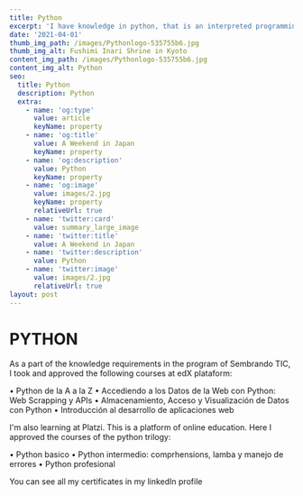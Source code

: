 ```yaml
---
title: Python
excerpt: 'I have knowledge in python, that is an interpreted programming language.'
date: '2021-04-01'
thumb_img_path: /images/Pythonlogo-535755b6.jpg
thumb_img_alt: Fushimi Inari Shrine in Kyoto
content_img_path: /images/Pythonlogo-535755b6.jpg
content_img_alt: Python
seo:
  title: Python
  description: Python
  extra:
    - name: 'og:type'
      value: article
      keyName: property
    - name: 'og:title'
      value: A Weekend in Japan
      keyName: property
    - name: 'og:description'
      value: Python
      keyName: property
    - name: 'og:image'
      value: images/2.jpg
      keyName: property
      relativeUrl: true
    - name: 'twitter:card'
      value: summary_large_image
    - name: 'twitter:title'
      value: A Weekend in Japan
    - name: 'twitter:description'
      value: Python
    - name: 'twitter:image'
      value: images/2.jpg
      relativeUrl: true
layout: post
---
```

# **PYTHON**

As a part of the knowledge requirements in the program of Sembrando TIC, I took and approved the following courses at edX plataform:

• Python de la A a la Z
• Accediendo a los Datos de la Web con Python: Web Scrapping y APIs
• Almacenamiento, Acceso y Visualización de Datos con Python
• Introducción al desarrollo de aplicaciones web

I'm also learning at Platzi. This is a platform of online education. Here I approved the courses of the python trilogy:

• Python basico
• Python intermedio: comprhensions, lamba y manejo de errores
• Python profesional

You can see all my certificates in my linkedIn profile
